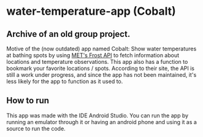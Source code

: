 # water-temperature-app (Cobalt)

## Archive of an old group project.

Motive of the (now outdated) app named Cobalt: Show water temperatures at bathing spots by using [MET's Frost API](https://havvarsel-frost.met.no/) to fetch information about locations and temperature observations. This app also has a function to bookmark your favorite locations / spots. According to their site, the API is still a work under progress, and since the app has not been maintained, it's less likely for the app to function as it used to.

## How to run
This app was made with the IDE Android Studio. You can run the app by running an emulator through it or having an android phone and using it as a source to run the code.
